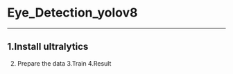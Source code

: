 # Eye_Detection_yolov8

----------
1.Install ultralytics
-----------
2. Prepare the data
3.Train
4.Result
